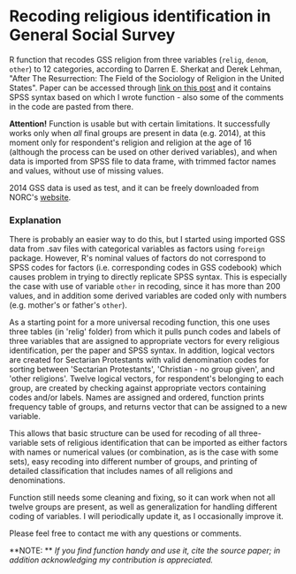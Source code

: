 # Recoding religious identification in General Social Survey

R function that recodes GSS religion from three variables (`relig`, `denom`, `other`) to 12 categories, according to Darren E. Sherkat and Derek Lehman, "After The Resurrection: The Field of the Sociology of Religion in the United States". Paper can be accessed through [link on this post](https://iranianredneck.wordpress.com/2016/11/29/why-reltrad-sucks-contesting-the-measure-of-american-religion/) and it contains SPSS syntax based on which I wrote function - also some of the comments in the code are pasted from there.

**Attention!**
Function is usable but with certain limitations. It successfully works only when *all* final groups are present in data (e.g. 2014), at this moment only for respondent's religion and religion at the age of 16 (although the process can be used on other derived variables), and when data is imported from SPSS file to data frame, with trimmed factor names and values, without use of missing values.

2014 GSS data is used as test, and it can be freely downloaded from NORC's [website](http://gss.norc.org/get-the-data).

### Explanation
There is probably an easier way to do this, but I started using imported GSS data from .sav files with categorical variables as factors using `foreign` package. However, R's nominal values of factors do not correspond to SPSS codes for factors (i.e. corresponding codes in GSS codebook) which causes problem in trying to directly replicate SPSS syntax. This is especially the case with use of variable `other` in recoding, since it has more than 200 values, and in addition some derived variables are coded only with numbers (e.g. mother's or father's `other`).

As a starting point for a more universal recoding function, this one uses three tables (in 'relig' folder) from which it pulls punch codes and labels of three variables that are assigned to appropriate vectors for every religious identification, per the paper and SPSS syntax. In addition, logical vectors are created for Sectarian Protestants with valid denomination codes for sorting between 'Sectarian Protestants', 'Christian - no group given', and 'other religions'. Twelve logical vectors, for respondent's belonging to each group, are created by checking against appropriate vectors containing codes and/or labels. Names are assigned and ordered, function prints frequency table of groups, and returns vector that can be assigned to a new variable. 

This allows that basic structure can be used for recoding of all three-variable sets of religious identification that can be imported as either factors with names or numerical values (or combination, as is the case with some sets), easy recoding into different number of groups, and printing of detailed classification that includes names of all religions and denominations.

Function still needs some cleaning and fixing, so it can work when not all twelve groups are present, as well as generalization for handling different coding of variables. I will periodically update it, as I occasionally improve it.

Please feel free to contact me with any questions or comments.

**NOTE: **
*If you find function handy and use it, cite the source paper; in addition acknowledging my contribution is appreciated.*
